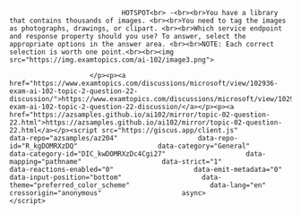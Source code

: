<p class="card-text">
							
								HOTSPOT<br> -<br><br>You have a library that contains thousands of images. <br><br>You need to tag the images as photographs, drawings, or clipart. <br><br>Which service endpoint and response property should you use? To answer, select the appropriate options in the answer area. <br><br>NOTE: Each correct selection is worth one point.<br><br><img src="https://img.examtopics.com/ai-102/image3.png">
							
						</p><p><a href="https://www.examtopics.com/discussions/microsoft/view/102936-exam-ai-102-topic-2-question-22-discussion/">https://www.examtopics.com/discussions/microsoft/view/102936-exam-ai-102-topic-2-question-22-discussion/</a></p><p><a href="https://azsamples.github.io/ai102/mirror/topic-02-question-22.html">https://azsamples.github.io/ai102/mirror/topic-02-question-22.html</a></p><script src="https://giscus.app/client.js"                    data-repo="azsamples/az204"                    data-repo-id="R_kgDOMRXzDQ"                    data-category="General"                    data-category-id="DIC_kwDOMRXzDc4Cgi27"                    data-mapping="pathname"                    data-strict="1"                    data-reactions-enabled="0"                    data-emit-metadata="0"                    data-input-position="bottom"                    data-theme="preferred_color_scheme"                    data-lang="en"                    crossorigin="anonymous"                    async>                    </script>
